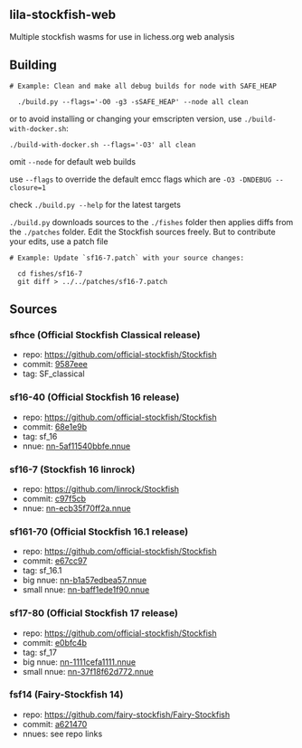 ## lila-stockfish-web
Multiple stockfish wasms for use in lichess.org web analysis

## Building
```
# Example: Clean and make all debug builds for node with SAFE_HEAP

  ./build.py --flags='-O0 -g3 -sSAFE_HEAP' --node all clean
```

or to avoid installing or changing your emscripten version, use `./build-with-docker.sh`:

```
./build-with-docker.sh --flags='-O3' all clean
```

omit `--node` for default web builds

use `--flags` to override the default emcc flags which are `-O3 -DNDEBUG --closure=1`

check `./build.py --help` for the latest targets

`./build.py` downloads sources to the `./fishes` folder then applies diffs from the `./patches` folder. 
Edit the Stockfish sources freely. But to contribute your edits, use a patch file

```
# Example: Update `sf16-7.patch` with your source changes: 

  cd fishes/sf16-7
  git diff > ../../patches/sf16-7.patch
```

## Sources

### sfhce (Official Stockfish Classical release)
- repo: https://github.com/official-stockfish/Stockfish
- commit: [9587eee](https://github.com/official-stockfish/Stockfish/commit/9587eee)
- tag: SF_classical

### sf16-40 (Official Stockfish 16 release)
- repo: https://github.com/official-stockfish/Stockfish
- commit: [68e1e9b](https://github.com/official-stockfish/Stockfish/commit/68e1e9b)
- tag: sf_16
- nnue: [nn-5af11540bbfe.nnue](https://tests.stockfishchess.org/nns?network_name=nn-5af11540bbfe)

### sf16-7 (Stockfish 16 linrock)
- repo: https://github.com/linrock/Stockfish
- commit: [c97f5cb](https://github.com/linrock/Stockfish/commit/c97f5cb)
- nnue: [nn-ecb35f70ff2a.nnue](https://tests.stockfishchess.org/nns?network_name=nn-ecb35f70ff2a)

### sf161-70 (Official Stockfish 16.1 release)
- repo: https://github.com/official-stockfish/Stockfish
- commit: [e67cc97](https://github.com/official-stockfish/Stockfish/commit/e67cc97)
- tag: sf_16.1
- big nnue: [nn-b1a57edbea57.nnue](https://tests.stockfishchess.org/nns?network_name=nn-b1a57edbea57)
- small nnue: [nn-baff1ede1f90.nnue](https://tests.stockfishchess.org/nns?network_name=nn-baff1ede1f90)

### sf17-80 (Official Stockfish 17 release)
- repo: https://github.com/official-stockfish/Stockfish
- commit: [e0bfc4b](https://github.com/official-stockfish/Stockfish/commit/e0bfc4b)
- tag: sf_17
- big nnue: [nn-1111cefa1111.nnue](https://tests.stockfishchess.org/api/nn/nn-1111cefa1111.nnue)
- small nnue: [nn-37f18f62d772.nnue](//tests.stockfishchess.org/api/nn/nn-37f18f62d772.nnue)

### fsf14 (Fairy-Stockfish 14)
- repo: https://github.com/fairy-stockfish/Fairy-Stockfish
- commit: [a621470](https://github.com/fairy-stockfish/Fairy-Stockfish/commit/a621470)
- nnues: see repo links
